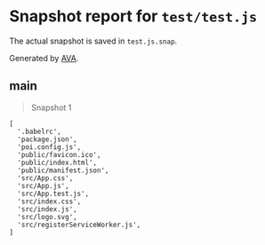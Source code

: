 # Snapshot report for `test/test.js`

The actual snapshot is saved in `test.js.snap`.

Generated by [AVA](https://ava.li).

## main

> Snapshot 1

    [
      '.babelrc',
      'package.json',
      'poi.config.js',
      'public/favicon.ico',
      'public/index.html',
      'public/manifest.json',
      'src/App.css',
      'src/App.js',
      'src/App.test.js',
      'src/index.css',
      'src/index.js',
      'src/logo.svg',
      'src/registerServiceWorker.js',
    ]
